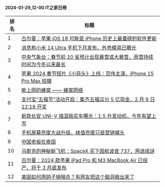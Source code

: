 #### 2024-01-29_12-00  IT之家日榜

| 排名 | 标题|
| --- | ---|
| 1 | [古尔曼：苹果 iOS 18 可能是 iPhone 历史上最重磅的软件更新](https://www.ithome.com/0/747/723.htm) |
| 2 | [消息称小米 14 Ultra 手机下月发布，外壳模具已曝光](https://www.ithome.com/0/747/714.htm) |
| 3 | [中央气象台：春节前 10 省预计出现暴雪或大暴雪，雨雪持续时间为今冬以来最长](https://www.ithome.com/0/747/693.htm) |
| 4 | [苹果 2024 春节短片《小蒜头》上线：范伟主演，iPhone 15 Pro Max 拍摄](https://www.ithome.com/0/747/719.htm) |
| 5 | [能上网的蜂窝 —— 蜂窝网络](https://www.ithome.com/0/747/706.htm) |
| 6 | [支付宝“五福节”活动开启：集齐五福瓜分 5 亿现金，2 月 9 日 22:18 开奖](https://www.ithome.com/0/747/725.htm) |
| 7 | [新款长安 UNI-V 插混版实车曝光：1.5 升发动机，今年有望上市](https://www.ithome.com/0/747/721.htm) |
| 8 | [手机屏幕亮度大战升级，峰值亮度只是营销噱头](https://www.ithome.com/0/747/718.htm) |
| 9 | [中国老板在泰国](https://www.ithome.com/0/747/661.htm) |
| 10 | [马斯克的神秘新飞机：SpaceX 买下国航波音 737，用途成谜](https://www.ithome.com/0/747/696.htm) |
| 11 | [古尔曼：2024 款苹果 iPad Pro 和 M3 MacBook Air 已投产，将于 3 月底发布](https://www.ithome.com/0/747/720.htm) |
| 12 | [美国如何用鸽子搞暗杀？有网友把这个脑洞做出来了](https://www.ithome.com/0/747/665.htm) |
